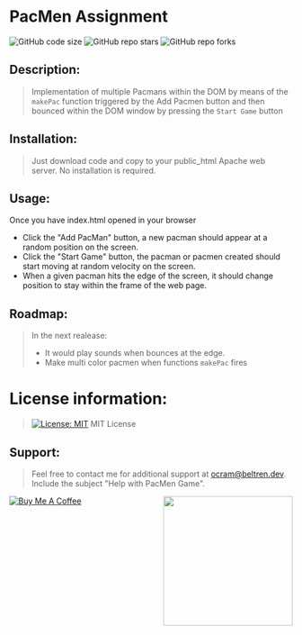 # PacMen Assignment
![GitHub code size](https://img.shields.io/github/languages/code-size/Envoy-VC/zoom-automation)
![GitHub repo stars](https://img.shields.io/github/stars/Envoy-VC/zoom-automation?style=social)
![GitHub repo forks](https://img.shields.io/github/forks/Envoy-VC/zoom-automation?style=social)

## Description: 
> Implementation of multiple Pacmans within the DOM by means of the `makePac` function triggered by the Add Pacmen button and then bounced within the DOM window by pressing the `Start Game` button

## Installation: 
> Just download code and copy to your public_html Apache web server. No installation is required.

## Usage: 
Once you have index.html opened in your browser
- Click the "Add PacMan" button, a new pacman should appear at a random position on the screen. 
- Click the "Start Game" button, the pacman or pacmen created should start moving at random velocity on the screen. 
- When a given pacman hits the edge of the screen, it should change position to stay within the frame of the web page.

## Roadmap: 
> In the next realease:
> - It would play sounds when bounces at the edge. 
> - Make multi color pacmen when functions `makePac` fires

# License information: 
> [![License: MIT](https://img.shields.io/badge/License-MIT-yellow.svg)](https://opensource.org/licenses/MIT) MIT License

## Support: 
> Feel free to contact me for additional support at ocram@beltren.dev. Include the subject "Help with PacMen Game".

<img align='right' src="https://media.giphy.com/media/M9gbBd9nbDrOTu1Mqx/giphy.gif" width="230">

[![Buy Me A Coffee](https://cdn.buymeacoffee.com/buttons/v2/default-yellow.png)](https://www.buymeacoffee.com/otanerocram)

